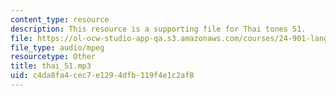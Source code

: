 ```yaml
---
content_type: resource
description: This resource is a supporting file for Thai tones 51.
file: https://ol-ocw-studio-app-qa.s3.amazonaws.com/courses/24-901-language-and-its-structure-i-phonology-fall-2010/c4da8fa4cec7e1294dfb119f4e1c2af8_thai_51.mp3
file_type: audio/mpeg
resourcetype: Other
title: thai_51.mp3
uid: c4da8fa4-cec7-e129-4dfb-119f4e1c2af8
---
```

